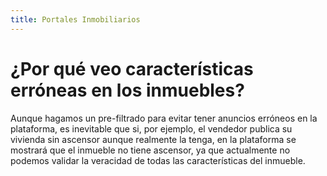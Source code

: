 ```yaml
---
title: Portales Inmobiliarios
---
```

# ¿Por qué veo características erróneas en los inmuebles?

Aunque hagamos un pre-filtrado para evitar tener anuncios erróneos en la plataforma, es inevitable que si, por ejemplo, el vendedor publica su vivienda sin ascensor aunque realmente la tenga, en la plataforma se mostrará que el inmueble no tiene ascensor, ya que actualmente no podemos validar la veracidad de todas las características del inmueble.